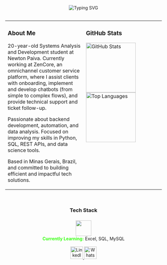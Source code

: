 <div align="center">
  <img src="https://readme-typing-svg.herokuapp.com?font=Fira+Code&weight=600&size=22&duration=3000&pause=1000&color=FF69B4&center=true&vCenter=true&width=700&lines=Systems+Analysis+%26+Development;Backend+Developer;Data+Science+Enthusiast;Building+Efficient+Solutions" alt="Typing SVG" />
</div>

<br>

<table>
  <tr>
    <td valign="top" width="50%">

### About Me

20-year-old Systems Analysis and Development student at Newton Paiva.
Currently working at ZenCore, an omnichannel customer service platform, where I assist clients with onboarding, implement and develop chatbots (from simple to complex flows), and provide technical support and ticket follow-up.

Passionate about backend development, automation, and data analysis.
Focused on improving my skills in Python, SQL, REST APIs, and data science tools.

Based in Minas Gerais, Brazil, and committed to building efficient and impactful tech solutions.

</td>
<td valign="top" width="50%">

### GitHub Stats

<img src="https://github-readme-stats.vercel.app/api?username=JvCoding5&show_icons=true&theme=radical&hide_border=true&count_private=true" alt="GitHub Stats" height="160"/>
<br>
<img src="https://github-readme-stats.vercel.app/api/top-langs/?username=JvCoding5&layout=compact&theme=radical&hide_border=true" alt="Top Languages" height="160"/>

</td>
  </tr>
</table>

<br>

<h3 align="center">Tech Stack</h3>

###

<div align="center">
  <img src="https://skillicons.dev/icons?i=python,git,github,vscode" height="50" />
<br>
  <span style="color:#39FF14;"><strong>Currently Learning:</strong></span> Excel, SQL, MySQL
</div>

<br>

<div align="center">

  <a href="https://www.linkedin.com/in/joao-victor-da-silva-rodrigues-53a9aa291" target="_blank">
    <img src="https://img.icons8.com/?size=100&id=xuvGCOXi8Wyg&format=png&color=000000" width="40px" alt="LinkedIn"/>
  </a>

  <a href="https://wa.me/5531975298466" target="_blank">
    <img src="https://img.icons8.com/?size=100&id=16713&format=png&color=000000" width="40px" alt="WhatsApp"/>
  </a>

</div>

<br><br>

